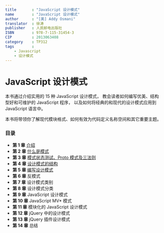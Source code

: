```yaml
---
title       : "JavaScript 设计模式"
name        : "JavaScript 设计模式"
author      : "[美] Addy Osmani"
translator  : 徐涛
publisher   : 人民邮电出版社
ISBN        : 978-7-115-31454-3
CIP         : 2013063408
category    : TP312
tags        :
    - Javascript
    - 设计模式
---
```


JavaScript 设计模式
==================

<BookInfo/>

本书通过介绍实用的 15 种 JavaScript 设计模式，
教会读者如何编写优美、结构型好和可维护的 JavaScript 程序，
以及如何将经典的和现代的设计模式应用到 JavaScript 语言中。

本书将带领你了解现代模块格式、如何有效为代码定义名称空间和其它重要主题。


### 目录

- **第 1 章** [介绍](./chapter01.md)
- **第 2 章** [什么是模式](./chapter02.md)
- **第 3 章** [模式状态测试、Proto 模式及三法则](./chapter03.md)
- **第 4 章** [设计模式的结构](./chapter04.md)
- **第 5 章** [编写设计模式](./chapter05.md)
- **第 6 章** 反模式
- **第 7 章** 设计模式类别
- **第 8 章** 设计模式分类
- **第 9 章** JavaScript 设计模式
- **第 10 章** JavaScript MV* 模式
- **第 11 章** 模块化的 JavaScript 设计模式
- **第 12 章** jQuery 中的设计模式
- **第 13 章** jQuery 插件设计模式
- **第 14 章** 总结
